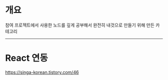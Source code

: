 # 개요

참여 프로젝트에서 사용한 노드를 깊게 공부해서 완전히 내것으로 만들기 위해 만든 카테고리

---------------------------------------

# React 연동

https://singa-korean.tistory.com/46
